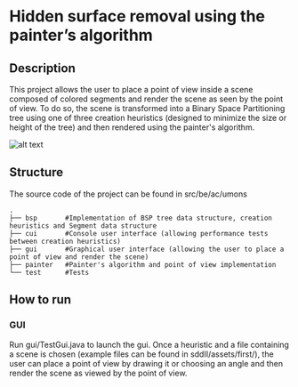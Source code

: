 # Hidden surface removal using the painter’s algorithm 
## Description
This project allows the user to place a point of view inside a scene composed of colored segments and render the scene as seen by the point of view. To do so, the scene is transformed into a Binary Space Partitioning tree using one of three creation heuristics (designed to minimize the size or height of the tree) and then rendered using the painter's algorithm.

![alt text](https://github.com/Skar0/sddII/blob/master/report/gui.png "GUI")

## Structure
The source code of the project can be found in src/be/ac/umons

    .
    ├── bsp       #Implementation of BSP tree data structure, creation heuristics and Segment data structure
    ├── cui       #Console user interface (allowing performance tests between creation heuristics)
    ├── gui       #Graphical user interface (allowing the user to place a point of view and render the scene)
    ├── painter   #Painter's algorithm and point of view implementation
    └── test      #Tests

## How to run
### GUI
Run gui/TestGui.java to launch the gui. Once a heuristic and a file containing a scene is chosen (example files can be found in sddII/assets/first/), the user can place a point of view by drawing it or choosing an angle and then render the scene as viewed by the point of view.

